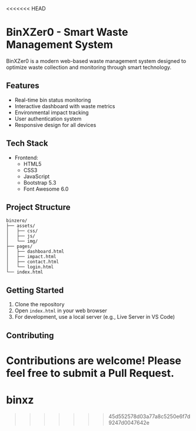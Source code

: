 <<<<<<< HEAD
# BinXZer0 - Smart Waste Management System

BinXZer0 is a modern web-based waste management system designed to optimize waste collection and monitoring through smart technology.

## Features

- Real-time bin status monitoring
- Interactive dashboard with waste metrics
- Environmental impact tracking
- User authentication system
- Responsive design for all devices

## Tech Stack

- Frontend:
  - HTML5
  - CSS3
  - JavaScript
  - Bootstrap 5.3
  - Font Awesome 6.0

## Project Structure

```
binzero/
├── assets/
│   ├── css/
│   ├── js/
│   └── img/
├── pages/
│   ├── dashboard.html
│   ├── impact.html
│   ├── contact.html
│   └── login.html
└── index.html
```

## Getting Started

1. Clone the repository
2. Open `index.html` in your web browser
3. For development, use a local server (e.g., Live Server in VS Code)

## Contributing

Contributions are welcome! Please feel free to submit a Pull Request.
=======
# binxz
>>>>>>> 45d552578d03a77a8c5250e6f7d9247d0047642e
